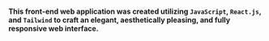 #### This front-end web application was created utilizing `JavaScript`, `React.js`, and `Tailwind` to craft an elegant, aesthetically pleasing, and fully responsive web interface.
